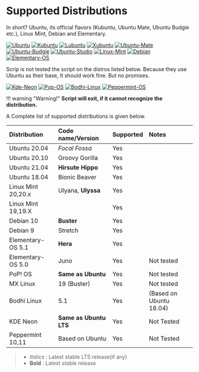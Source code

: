 # Supported Distributions

In short? Ubuntu, its official flavors (Kubuntu, Ubuntu Mate, Ubuntu Budgie etc.), Linux Mint, Debian and Elementary.

[![Ubuntu](https://static.prasadt.com/logo64/ubuntu.png)](https://www.ubuntu.com/desktop)
[![Kubuntu](https://static.prasadt.com/logo64/kubuntu.png)](https://kubuntu.org/)
[![Lubuntu](https://static.prasadt.com/logo64/lubuntu.png)](https://lubuntu.net/)
[![Xubuntu](https://static.prasadt.com/logo64/xubuntu.png)](https://xubuntu.net/)
[![Ubuntu-Mate](https://static.prasadt.com/logo64/ubuntu-mate.png)](https://ubuntu-mate.org/)
[![Ubuntu-Budgie](https://static.prasadt.com/logo64/ubuntu-budgie.png)](https://ubuntubudgie.org/)
[![Ubuntu-Studio](https://static.prasadt.com/logo64/ubuntu-studio.png)](https://ubuntustudio.org/)
[![Linux-Mint](https://static.prasadt.com/logo64/linux-mint.png)](https://www.linuxmint.com/)
[![Debian](https://static.prasadt.com/logo64/debian.png)](https://www.debian.org/)
[![Elementary-OS](https://static.prasadt.com/logo64/elementary-os.png)](https://elementary.io/)

Scrip is not tested the script on the distros listed below. Because they use Ubuntu as their base,
It should work fine. But no promises.

[![Kde-Neon](https://static.prasadt.com/logo64/kde-neon.png)](https://neon.kde.org/)
[![Pop-OS](https://static.prasadt.com/logo64/pop-os.png)](https://system76.com/pop)
[![Bodhi-Linux](https://static.prasadt.com/logo64/bodhi-linux.png)](https://www.bodhilinux.com/)
[![Peppermint-OS](https://static.prasadt.com/logo64/peppermint-os.png)](https://peppermintos.com/)

!!! warning "Warning!"
    **Script will exit, if it cannot recognize the distribution.**

A Complete  list of supported distributions is given below.

| Distribution       | Code name/Version      | Supported | Notes
| :----------------- | :--------------------- | ----------| :------
| Ubuntu 20.04       | _Focal Fossa_          | Yes       |
| Ubuntu 20.10       | Groovy Gorilla         | Yes       |
| Ubuntu 21.04       | **Hirsute Hippo**      | Yes       |
| Ubuntu 18.04       | Bionic Beaver          | Yes       |
| Linux Mint 20,20.x | Ulyana, **Ulyssa**     | Yes       |
| Linux Mint 19,19.X |                        | Yes       |
| Debian 10          | **Buster**             | Yes       |
| Debian 9           | Stretch                | Yes       |
| Elementary-OS 5.1  | **Hera**               | Yes       |
| Elementary-OS 5.0  | Juno                   | Yes       | Not tested
| PoP! OS            | **Same as Ubuntu**     | Yes       | Not tested
| MX Linux           | 19 (Buster)            | Yes       | Not tested
| Bodhi Linux        | 5.1                    | Yes       | (Based on Ubuntu 18.04)
| KDE Neon           | **Same as Ubuntu LTS** | Yes       | Not Tested
| Peppermint 10,11   | Based on Ubuntu        | Yes       | Not Tested


> - _Italics_ : Latest stable LTS release(if any)
> - **Bold** : Latest stable release
